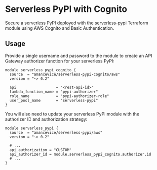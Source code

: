 # Serverless PyPI with Cognito

Secure a serverless PyPI deployed with the [serverless-pypi](https://github.com/amancevice/terraform-aws-serverless-pypi) Terraform module using AWS Cognito and Basic Authentication.

## Usage

Provide a single username and password to the module to create an API Gateway authorizer function for your serverless PyPI:

```hcl
module serverless_pypi_cognito {
  source  = "amancevice/serverless-pypi-cognito/aws"
  version = "~> 0.2"

  api                  = "<rest-api-id>"
  lambda_function_name = "pypi-authorizer"
  role_name            = "pypi-authorizer-role"
  user_pool_name       = "serverless-pypi"
}
```

You will also need to update your serverless PyPI module with the authorizer ID and authorization strategy:

```hcl
module serverless_pypi {
  source  = "amancevice/serverless-pypi/aws"
  version = "~> 0.2"

  # ...
  api_authorization = "CUSTOM"
  api_authorizer_id = module.serverless_pypi_cognito.authorizer.id
  # ...
}
```
